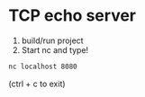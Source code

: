 # TCP echo server
1. build/run project
2. Start nc and type!
```bash
nc localhost 8080
```
(ctrl + c to exit)